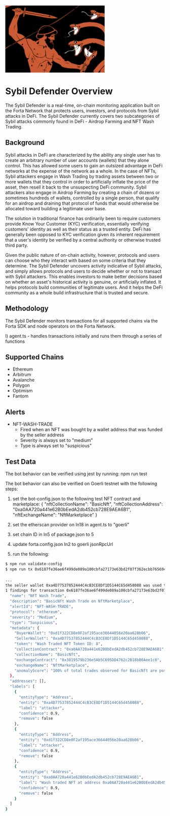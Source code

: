 ![hydra](./images/defender.png)

# Sybil Defender Overview

The Sybil Defender is a real-time, on-chain monitoring application built on the Forta Network that protects users, investors, and protocols from Sybil attacks in DeFi. The Sybil Defender currently covers two subcategories of Sybil attacks commonly found in DeFi - Airdrop Farming and NFT Wash Trading.

## Background

Sybil attacks in DeFi are characterized by the ability any single user has to create an arbitrary number of user accounts (wallets) that they alone control. This has allowed some users to gain an outsized advantage in DeFi networks at the expense of the network as a whole. In the case of NFTs, Sybil attackers engage in Wash Trading by trading assets between two or more wallets that they control in order to artificially inflate the price of the asset, then resell it back to the unsuspecting DeFi community. Sybil attackers also engage in Airdrop Farming by creating a chain of dozens or sometimes hundreds of wallets, controlled by a single person, that qualify for an airdrop and draining that protocol of funds that would otherwise be allocated toward building a legitimate user base.

The solution in traditional finance has ordinarily been to require customers provide Know Your Customer (KYC) verification, essentially verifying customers' identity as well as their status as a trusted entity. DeFi has generally been opposed to KYC verification given its inherent requirement that a user's identity be verified by a central authority or otherwise trusted third party.

Given the public nature of on-chain activity, however, protocols and users can choose who they interact with based on some criteria that they determine. The Sybil Defender uncovers activity indicative of Sybil attacks, and simply allows protocols and users to decide whether or not to transact with Sybil attackers. This enables investors to make better decisions based on whether an asset's historical activity is genuine, or artificially inflated. It helps protocols build communities of legitimate users. And it helps the DeFi community as a whole build infrastructure that is trusted and secure.

## Methodology

The Sybil Defender monitors transactions for all supported chains via the Forta SDK and node operators on the Forta Network.

I) agent.ts - handles transactions initially and runs them through a series of functions

## Supported Chains

- Ethereum
- Arbitrum
- Avalanche
- Polygon
- Optimism
- Fantom

## Alerts

- NFT-WASH-TRADE
  - Fired when an NFT was bought by a wallet address that was funded by the seller address
  - Severity is always set to "medium"
  - Type is always set to "suspicious"

## Test Data

The bot behavior can be verified using jest by running: npm run test

The bot behavior can also be verified on Goerli testnet with the following steps:

1. set the bot-config.json to the following test NFT contract and marketplace:
   {
   "nftCollectionName": "BasicNft",
   "nftCollectionAddress": "0xa0AA720a441e62B0bEedA2db452cb728E9AEA6B1",
   "nftExchangeName": "NftMarketplace"
   }

2. set the etherscan provider on ln18 in agent.ts to "goerli"
3. set chain ID in ln5 of package.json to 5
4. update forta.config.json ln2 to goerli jsonRpcUrl
5. run the following:

```bash
$ npm run validate-config
$ npm run tx 0x6187fe36ae6f499de089a100cbfa27173e63bd2f07f362ecbb76569c0e99e620

...
the seller wallet 0xa4D77537852444C4cB3CE8Df1D5144C65d458088 was used to fund the buyer wallet 0xd1f322CD8e0F2af195ace36644056e20aa628b06
1 findings for transaction 0x6187fe36ae6f499de089a100cbfa27173e63bd2f07f362ecbb76569c0e99e620 {
  "name": "NFT Wash Trade",
  "description": "BasicNft Wash Trade on NftMarketplace",
  "alertId": "NFT-WASH-TRADE",
  "protocol": "ethereum",
  "severity": "Medium",
  "type": "Suspicious",
  "metadata": {
    "BuyerWallet": "0xd1f322CD8e0F2af195ace36644056e20aa628b06",
    "SellerWallet": "0xa4D77537852444C4cB3CE8Df1D5144C65d458088",
    "token": "Wash Traded NFT Token ID: 8",
    "collectionContract": "0xa0AA720a441e62B0bEedA2db452cb728E9AEA6B1",
    "collectionName": "BasicNft",
    "exchangeContract": "0x3819579b236e5Ab5C695DD4762c2B18bB0Aee1c8",
    "exchangeName": "NftMarketplace",
    "anomalyScore": "100% of total trades observed for BasicNft are possible wash trades"
  },
  "addresses": [],
  "labels": [
    {
      "entityType": "Address",
      "entity": "0xa4D77537852444C4cB3CE8Df1D5144C65d458088",
      "label": "attacker",
      "confidence": 0.9,
      "remove": false
    },
    {
      "entityType": "Address",
      "entity": "0xd1f322CD8e0F2af195ace36644056e20aa628b06",
      "label": "attacker",
      "confidence": 0.9,
      "remove": false
    },
    {
      "entityType": "Address",
      "entity": "0xa0AA720a441e62B0bEedA2db452cb728E9AEA6B1",
      "label": "Wash traded NFT at address 0xa0AA720a441e62B0bEedA2db452cb728E9AEA6B1 with Token ID 8",
      "confidence": 0.9,
      "remove": false
    }
  ]
}
```
